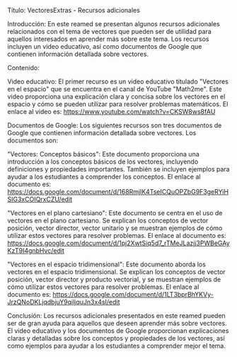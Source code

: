 Título: VectoresExtras - Recursos adicionales

Introducción: En este reamed se presentan algunos recursos adicionales relacionados con el tema de vectores que pueden ser de utilidad para aquellos interesados en aprender más sobre este tema. Los recursos incluyen un video educativo, así como documentos de Google que contienen información detallada sobre vectores.

Contenido:

Video educativo: El primer recurso es un video educativo titulado "Vectores en el espacio" que se encuentra en el canal de YouTube "Math2me". Este video proporciona una explicación clara y concisa sobre los vectores en el espacio y cómo se pueden utilizar para resolver problemas matemáticos. El enlace al video es: https://www.youtube.com/watch?v=CKSW8ws8fAU

Documentos de Google: Los siguientes recursos son tres documentos de Google que contienen información detallada sobre vectores. Los documentos son:

"Vectores: Conceptos básicos": Este documento proporciona una introducción a los conceptos básicos de los vectores, incluyendo definiciones y propiedades importantes. También se incluyen ejemplos para ayudar a los estudiantes a comprender los conceptos. El enlace al documento es: https://docs.google.com/document/d/168RmjlK4TseICQuOPZbG9F3geRYiHSIG3xCOIQrxCZU/edit

"Vectores en el plano cartesiano": Este documento se centra en el uso de vectores en el plano cartesiano. Se explican los conceptos de vector posición, vector director, vector unitario y se muestran ejemplos de cómo utilizar estos vectores para resolver problemas. El enlace al documento es: https://docs.google.com/document/d/1pj2XwtSiq5d7_rTMeJLazjj3PWBeGAyKzT9I4gnbHvc/edit

"Vectores en el espacio tridimensional": Este documento aborda los vectores en el espacio tridimensional. Se explican los conceptos de vector posición, vector director y producto vectorial, y se muestran ejemplos de cómo utilizar estos vectores para resolver problemas. El enlace al documento es: https://docs.google.com/document/d/1LT3bprBhYKVy-JrzQNoDKLjqdbjuY9qiljquJn3x4sI/edit

Conclusión: Los recursos adicionales presentados en este reamed pueden ser de gran ayuda para aquellos que deseen aprender más sobre vectores. El video educativo y los documentos de Google proporcionan explicaciones claras y detalladas sobre los conceptos y propiedades de los vectores, así como ejemplos para ayudar a los estudiantes a comprender mejor el tema.
